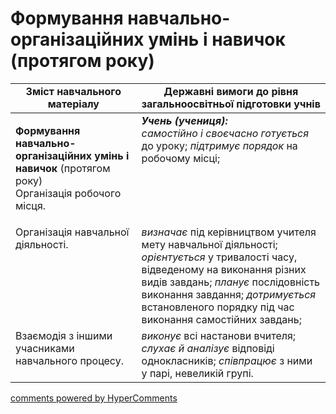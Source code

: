 <div id="hypercomments_widget" class="js-hypercomments-widget invisible"></div>

# Формування навчально-організаційних умінь і навичок (протягом року) 

<table>
  <tr>
    <td width="40%" align="center"><b>Зміст навчального матеріалу</b></td>
    <td width="60%" align="center"><b>Державні вимоги до рівня загальноосвітньої підготовки учнів</b></td>
  </tr>
<tbody>
  <tr>
    <td width="40%" style="vertical-align:top !important;">
    <p><b>Формування навчально-організаційних умінь і навичок</b> (протягом року)<br>
Організація робочого місця.</td>
    <td width="60%" style="vertical-align:top !important;">
<i><b>Учень (учениця):</b></i><br>
<i>самостійно і своєчасно готується</i> до уроку; <i>підтримує порядок</i> на робочому місці; </td>
  </tr>
  <tr>
    <td width="40%" style="vertical-align:top !important;">
Організація навчальної діяльності.</td>
    <td width="60%" style="vertical-align:top !important;">
<i>визначає</i> під керівництвом учителя мету навчальної діяльності; <i>орієнтується</i> у тривалості часу, відведеному на виконання різних видів завдань; <i>планує</i> послідовність виконання завдання; <i>дотримується</i> встановленого порядку під час виконання самостійних завдань;</td>
  </tr>
  <tr>
    <td width="40%" style="vertical-align:top !important;">
Взаємодія з іншими учасниками навчального процесу.</td>
    <td width="60%" style="vertical-align:top !important;">
<i>виконує</i> всі настанови вчителя; <i>слухає й аналізує</i> відповіді однокласників; <i>співпрацює</i> з ними у парі, невеликій групі.</td>
  </tr>
</tbody>
</table>

<div class="js-hypercomments-container">
<a href="http://hypercomments.com" class="hc-link" title="comments widget">comments powered by HyperComments</a>
</div>